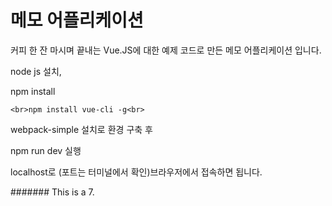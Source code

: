 # 메모 어플리케이션
커피 한 잔 마시며 끝내는 Vue.JS에 대한 예제 코드로 만든 메모 어플리케이션 입니다.

node js 설치,

npm install

`<br>npm install vue-cli -g<br>`

webpack-simple 설치로 환경 구축 후 

npm run dev 실행 

localhost로 (포트는 터미널에서 확인)브라우저에서 접속하면 됩니다.


####### This is a 7.

